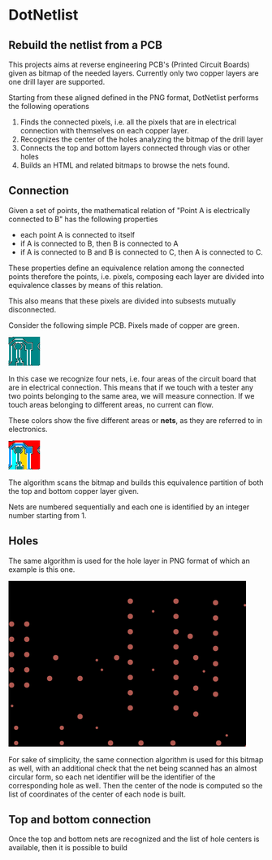 # DotNetlist
## Rebuild the netlist from a PCB

This projects aims at reverse engineering PCB's (Printed Circuit Boards) given as bitmap of the needed layers.
Currently only two copper layers are one drill layer are supported.

Starting from these aligned defined in the PNG format, DotNetlist performs the following operations

1. Finds the connected pixels, i.e. all the pixels that are in electrical connection with themselves on each copper layer.
2. Recognizes the center of the holes analyzing the bitmap of the drill layer
3. Connects the top and bottom layers connected through vias or other holes
4. Builds an HTML and related bitmaps to browse the nets found.

## Connection

Given a set of points, the mathematical relation of "Point A is electrically connected to B" has the following properties

* each point A is connected to itself
* if A is connected to B, then B is connected to A
* if A is connected to B and B is connected to C, then A is connected to C.

These properties define an equivalence relation among the connected points therefore the points, i.e. pixels, composing each layer are divided into equivalence classes by means of this relation.

This also means that these pixels are divided into subsests mutually disconnected.

Consider the following simple PCB. Pixels made of copper are green.

![](./doc/test01.png)

In this case we recognize four nets, i.e. four areas of the circuit board that are in electrical connection. This means that if we touch with a tester any two points belonging to the same area, we will measure connection. If we touch areas belonging to different areas, no current can flow.

These colors show the five different areas or **nets**, as they are referred to in electronics.

![](./doc/test02.png)

The algorithm scans the bitmap and builds this equivalence partition of both the top and bottom copper layer given.

Nets are numbered sequentially and each one is identified by an integer number starting from 1.

## Holes
The same algorithm is used for the hole layer in PNG format of which an example is this one.

![](./doc/drill.png)

For sake of simplicity, the same connection algorithm is used for this bitmap as well, with an additional check that the net being scanned has an almost circular form, so each net identifier will be the identifier of the corresponding hole as well. 
Then the center of the node is computed so the list of coordinates of the center of each node is built.

## Top and bottom connection

Once the top and bottom nets are recognized and the list of hole centers is available, then it is possible to build 

